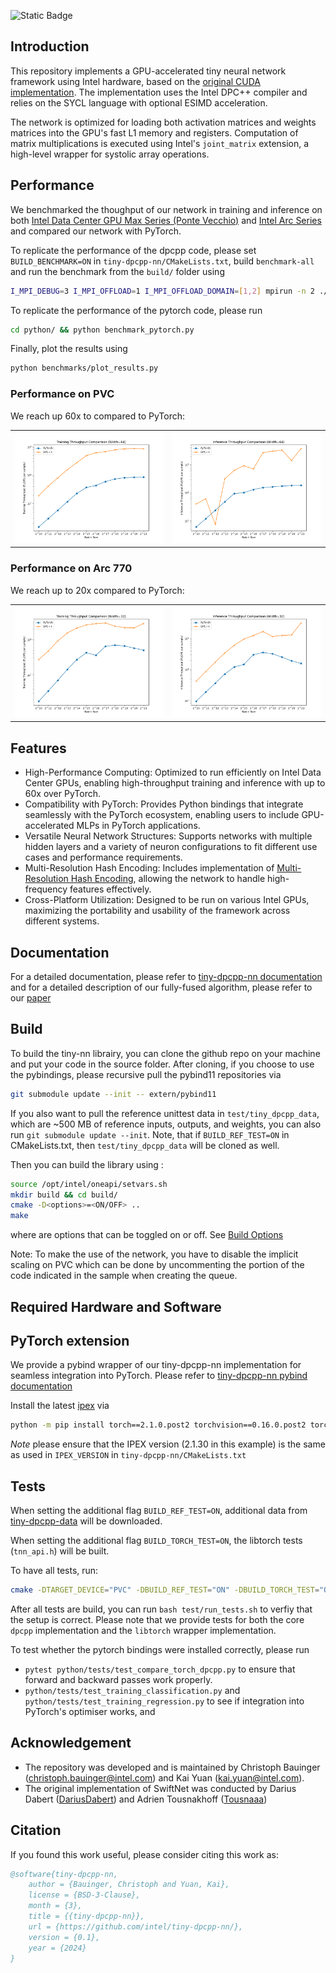 ![Static Badge](https://img.shields.io/badge/status-research_project-blue)

## Introduction

This repository implements a GPU-accelerated tiny neural network framework using Intel hardware, based on the [original CUDA implementation](https://github.com/NVlabs/tiny-cuda-nn). The implementation uses the Intel DPC++ compiler and relies on the SYCL language with optional ESIMD acceleration.

The network is optimized for loading both activation matrices and weights matrices into the GPU's fast L1 memory and registers. Computation of matrix multiplications is executed using Intel's `joint_matrix` extension, a high-level wrapper for systolic array operations.

## Performance

We benchmarked the thoughput of our network in training and inference on both [Intel Data Center GPU Max Series (Ponte Vecchio)](https://www.intel.com/content/www/us/en/products/details/discrete-gpus/data-center-gpu/max-series.html) and [Intel Arc Series](https://www.intel.com/content/www/us/en/products/details/discrete-gpus/arc.html) and compared our network with PyTorch.

To replicate the performance of the dpcpp code, please set `BUILD_BENCHMARK=ON` in `tiny-dpcpp-nn/CMakeLists.txt`, build `benchmark-all` and run the benchmark from the `build/` folder using

```bash
I_MPI_DEBUG=3 I_MPI_OFFLOAD=1 I_MPI_OFFLOAD_DOMAIN=[1,2] mpirun -n 2 ./benchmarks/benchmark-all
```

To replicate the performance of the pytorch code, please run

```bash
cd python/ && python benchmark_pytorch.py
```

Finally, plot the results using

```bash
python benchmarks/plot_results.py
```

### Performance on PVC

We reach up 60x to compared to PyTorch:
<table>
<tr>
<td>
<img src="benchmarks/results/training_throughput_comparison_width64_readme.png" alt="Training Throughput Comparison" />
</td>
<td>
<img src="benchmarks/results/inference_throughput_comparison_width64_readme.png" alt="Inference Throughput Comparison" />
</td>
</tr>
</table>

### Performance on Arc 770

We reach up to 20x compared to PyTorch:
<table>
<tr>
<td>
<img src="benchmarks/results/training_throughput_comparison_width32_readme.png" alt="Training Throughput Comparison" />
</td>
<td>
<img src="benchmarks/results/inference_throughput_comparison_width32_readme.png" alt="Inference Throughput Comparison" />
</td>
</tr>
</table>

## Features

- High-Performance Computing: Optimized to run efficiently on Intel Data Center GPUs, enabling high-throughput training and inference with up to 60x over PyTorch.
- Compatibility with PyTorch: Provides Python bindings that integrate seamlessly with the PyTorch ecosystem, enabling users to include GPU-accelerated MLPs in PyTorch applications.
- Versatile Neural Network Structures: Supports networks with multiple hidden layers and a variety of neuron configurations to fit different use cases and performance requirements.
- Multi-Resolution Hash Encoding: Includes implementation of [Multi-Resolution Hash Encoding](https://nvlabs.github.io/instant-ngp/), allowing the network to handle high-frequency features effectively.
- Cross-Platform Utilization: Designed to be run on various Intel GPUs, maximizing the portability and usability of the framework across different systems.

## Documentation

For a detailed documentation, please refer to [tiny-dpcpp-nn documentation](https://intel.github.io/tiny-dpcpp-nn/) and for a detailed description of our fully-fused algorithm, please refer to our [paper](https://arxiv.org/abs/2403.17607)
## Build

To build the tiny-nn librairy, you can clone the github repo on your machine and put your code in the source folder. After cloning, if you choose to use the pybindings, please recursive pull the pybind11 repositories via

```bash
git submodule update --init -- extern/pybind11
```

If you also want to pull the reference unittest data in `test/tiny_dpcpp_data`, which are ~500 MB of reference inputs, outputs, and weights, you can also run `git submodule update --init`. Note, that if `BUILD_REF_TEST=ON` in CMakeLists.txt, then `test/tiny_dpcpp_data` will be cloned as well.

Then you can build the library using :

```bash
source /opt/intel/oneapi/setvars.sh
mkdir build && cd build/
cmake -D<options>=<ON/OFF> ..
make
```

where <options> are options that can be toggled on or off. See [Build Options](https://intel.github.io/tiny-dpcpp-nn/manual/build.html#build-options)

Note: To make the use of the network, you have to disable the implicit scaling on PVC which can be done by uncommenting the portion of the code indicated in the sample when creating the queue.

## Required Hardware and Software

## PyTorch extension

We provide a pybind wrapper of our tiny-dpcpp-nn implementation for seamless integration into PyTorch. Please refer to [tiny-dpcpp-nn pybind documentation](https://intel.github.io/tiny-dpcpp-nn/manual/pytorch.html)

Install the latest [ipex](https://intel.github.io/intel-extension-for-pytorch/index.html#installation) via

```bash
python -m pip install torch==2.1.0.post2 torchvision==0.16.0.post2 torchaudio==2.1.0.post2 intel-extension-for-pytorch==2.1.30.post0 oneccl_bind_pt==2.1.300+xpu --extra-index-url https://pytorch-extension.intel.com/release-whl/stable/xpu/us/
```

*Note* please ensure that the IPEX version (2.1.30 in this example) is the same as used in `IPEX_VERSION` in `tiny-dpcpp-nn/CMakeLists.txt`

## Tests

When setting the additional flag `BUILD_REF_TEST=ON`, additional data from [tiny-dpcpp-data](https://github.com/intel-sandbox/tiny-dpcpp-data) will be downloaded.

When setting the additional flag `BUILD_TORCH_TEST=ON`, the libtorch tests (`tnn_api.h`) will be built.

To have all tests, run:

```bash
cmake -DTARGET_DEVICE="PVC" -DBUILD_REF_TEST="ON" -DBUILD_TORCH_TEST="ON" ..
```

After all tests are build, you can run `bash test/run_tests.sh` to verfiy that the setup is correct. Please note that we provide tests for both the core `dpcpp` implementation and the `libtorch` wrapper implementation.

To test whether the pytorch bindings were installed correctly, please run

- `pytest python/tests/test_compare_torch_dpcpp.py` to ensure that forward and backward passes work properly.
- `python/tests/test_training_classification.py` and `python/tests/test_training_regression.py` to see if integration into PyTorch's optimiser works, and

## Acknowledgement

- The repository was developed and is maintained by Christoph Bauinger (christoph.bauinger@intel.com) and Kai Yuan (kai.yuan@intel.com).
- The original implementation of SwiftNet was conducted by Darius Dabert ([DariusDabert](https://github.com/DariusDabert)) and Adrien Tousnakhoff ([Tousnaaa](https://github.com/Tousnaaa))

## Citation

If you found this work useful, please consider citing this work as:

```bibtex
@software{tiny-dpcpp-nn,
    author = {Bauinger, Christoph and Yuan, Kai},
    license = {BSD-3-Clause},
    month = {3},
    title = {{tiny-dpcpp-nn}},
    url = {https://github.com/intel/tiny-dpcpp-nn/},
    version = {0.1},
    year = {2024}
}
```
